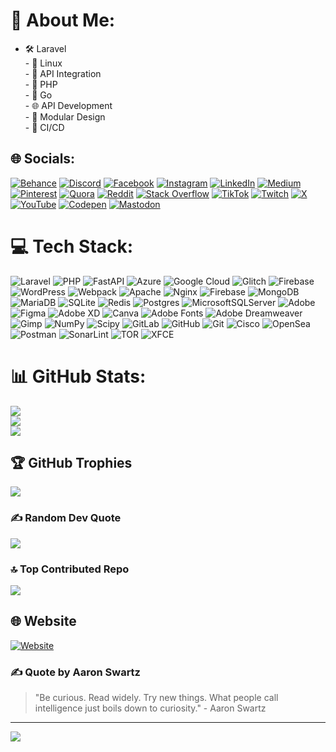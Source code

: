 # 💫 About Me:
- 🛠️ Laravel<br>- 🐧 Linux<br>- 🔗 API Integration<br>- 🐘 PHP<br>- 🐹 Go<br>- 🌐 API Development<br>- 🧩 Modular Design<br>- 🔄 CI/CD

## 🌐 Socials:
[![Behance](https://img.shields.io/badge/Behance-1769ff?logo=behance&logoColor=white)](https://behance.net/morpheusadam97) [![Discord](https://img.shields.io/badge/Discord-%237289DA.svg?logo=discord&logoColor=white)](https://discord.gg/morpheusadam97) [![Facebook](https://img.shields.io/badge/Facebook-%231877F2.svg?logo=Facebook&logoColor=white)](https://facebook.com/morpheusadam97) [![Instagram](https://img.shields.io/badge/Instagram-%23E4405F.svg?logo=Instagram&logoColor=white)](https://instagram.com/morpheusadam97) [![LinkedIn](https://img.shields.io/badge/LinkedIn-%230077B5.svg?logo=linkedin&logoColor=white)](https://linkedin.com/in/hesam-ahmadpour) [![Medium](https://img.shields.io/badge/Medium-12100E?logo=medium&logoColor=white)](https://medium.com/@morpheusadam97) [![Pinterest](https://img.shields.io/badge/Pinterest-%23E60023.svg?logo=Pinterest&logoColor=white)](https://pinterest.com/morpheusadam97) [![Quora](https://img.shields.io/badge/Quora-%23B92B27.svg?logo=Quora&logoColor=white)](https://quora.com/profile/morpheusadam97) [![Reddit](https://img.shields.io/badge/Reddit-%23FF4500.svg?logo=Reddit&logoColor=white)](https://reddit.com/user/morpheusadam97) [![Stack Overflow](https://img.shields.io/badge/-Stackoverflow-FE7A16?logo=stack-overflow&logoColor=white)](https://stackoverflow.com/users/morpheusadam97) [![TikTok](https://img.shields.io/badge/TikTok-%23000000.svg?logo=TikTok&logoColor=white)](https://tiktok.com/@morpheusadam97) [![Twitch](https://img.shields.io/badge/Twitch-%239146FF.svg?logo=Twitch&logoColor=white)](https://twitch.tv/morpheusadam97) [![X](https://img.shields.io/badge/X-black.svg?logo=X&logoColor=white)](https://x.com/morpheusadam97) [![YouTube](https://img.shields.io/badge/YouTube-%23FF0000.svg?logo=YouTube&logoColor=white)](https://youtube.com/@morpheusadam97) [![Codepen](https://img.shields.io/badge/Codepen-000000?style=for-the-badge&logo=codepen&logoColor=white)](https://codepen.io/morpheusadam97) [![Mastodon](https://img.shields.io/badge/-MASTODON-%232B90D9?style=for-the-badge&logo=mastodon&logoColor=white)](https://mastodon.social/@morpheusadam97) 

# 💻 Tech Stack:
![Laravel](https://img.shields.io/badge/laravel-%23FF2D20.svg?style=for-the-badge&logo=laravel&logoColor=white) ![PHP](https://img.shields.io/badge/php-%23777BB4.svg?style=for-the-badge&logo=php&logoColor=white) ![FastAPI](https://img.shields.io/badge/FastAPI-005571?style=for-the-badge&logo=fastapi) ![Azure](https://img.shields.io/badge/azure-%230072C6.svg?style=for-the-badge&logo=microsoftazure&logoColor=white) ![Google Cloud](https://img.shields.io/badge/GoogleCloud-%234285F4.svg?style=for-the-badge&logo=google-cloud&logoColor=white) ![Glitch](https://img.shields.io/badge/glitch-%233333FF.svg?style=for-the-badge&logo=glitch&logoColor=white) ![Firebase](https://img.shields.io/badge/firebase-%23039BE5.svg?style=for-the-badge&logo=firebase) ![WordPress](https://img.shields.io/badge/WordPress-%23117AC9.svg?style=for-the-badge&logo=WordPress&logoColor=white) ![Webpack](https://img.shields.io/badge/webpack-%238DD6F9.svg?style=for-the-badge&logo=webpack&logoColor=black) ![Apache](https://img.shields.io/badge/apache-%23D42029.svg?style=for-the-badge&logo=apache&logoColor=white) ![Nginx](https://img.shields.io/badge/nginx-%23009639.svg?style=for-the-badge&logo=nginx&logoColor=white) ![Firebase](https://img.shields.io/badge/firebase-a08021?style=for-the-badge&logo=firebase&logoColor=ffcd34) ![MongoDB](https://img.shields.io/badge/MongoDB-%234ea94b.svg?style=for-the-badge&logo=mongodb&logoColor=white) ![MariaDB](https://img.shields.io/badge/MariaDB-003545?style=for-the-badge&logo=mariadb&logoColor=white) ![SQLite](https://img.shields.io/badge/sqlite-%2307405e.svg?style=for-the-badge&logo=sqlite&logoColor=white) ![Redis](https://img.shields.io/badge/redis-%23DD0031.svg?style=for-the-badge&logo=redis&logoColor=white) ![Postgres](https://img.shields.io/badge/postgres-%23316192.svg?style=for-the-badge&logo=postgresql&logoColor=white) ![MicrosoftSQLServer](https://img.shields.io/badge/Microsoft%20SQL%20Server-CC2927?style=for-the-badge&logo=microsoft%20sql%20server&logoColor=white) ![Adobe](https://img.shields.io/badge/adobe-%23FF0000.svg?style=for-the-badge&logo=adobe&logoColor=white) ![Figma](https://img.shields.io/badge/figma-%23F24E1E.svg?style=for-the-badge&logo=figma&logoColor=white) ![Adobe XD](https://img.shields.io/badge/Adobe%20XD-470137?style=for-the-badge&logo=Adobe%20XD&logoColor=#FF61F6) ![Canva](https://img.shields.io/badge/Canva-%2300C4CC.svg?style=for-the-badge&logo=Canva&logoColor=white) ![Adobe Fonts](https://img.shields.io/badge/Adobe%20Fonts-000B1D.svg?style=for-the-badge&logo=Adobe%20Fonts&logoColor=white) ![Adobe Dreamweaver](https://img.shields.io/badge/Adobe%20Dreamweaver-FF61F6.svg?style=for-the-badge&logo=Adobe%20Dreamweaver&logoColor=white) ![Gimp](https://img.shields.io/badge/Gimp-657D8B?style=for-the-badge&logo=gimp&logoColor=FFFFFF) ![NumPy](https://img.shields.io/badge/numpy-%23013243.svg?style=for-the-badge&logo=numpy&logoColor=white) ![Scipy](https://img.shields.io/badge/SciPy-%230C55A5.svg?style=for-the-badge&logo=scipy&logoColor=%white) ![GitLab](https://img.shields.io/badge/gitlab-%23181717.svg?style=for-the-badge&logo=gitlab&logoColor=white) ![GitHub](https://img.shields.io/badge/github-%23121011.svg?style=for-the-badge&logo=github&logoColor=white) ![Git](https://img.shields.io/badge/git-%23F05033.svg?style=for-the-badge&logo=git&logoColor=white) ![Cisco](https://img.shields.io/badge/cisco-%23049fd9.svg?style=for-the-badge&logo=cisco&logoColor=black) ![OpenSea](https://img.shields.io/badge/OpenSea-%232081E2.svg?style=for-the-badge&logo=opensea&logoColor=white) ![Postman](https://img.shields.io/badge/Postman-FF6C37?style=for-the-badge&logo=postman&logoColor=white) ![SonarLint](https://img.shields.io/badge/SonarLint-CB2029?style=for-the-badge&logo=SONARLINT&logoColor=white) ![TOR](https://img.shields.io/badge/tor-%237E4798.svg?style=for-the-badge&logo=tor-project&logoColor=white) ![XFCE](https://img.shields.io/badge/XFCE-%232284F2.svg?style=for-the-badge&logo=xfce&logoColor=white)

# 📊 GitHub Stats:
![](https://github-readme-stats.vercel.app/api?username=morpheusadam&theme=merko&hide_border=false&include_all_commits=true&count_private=true)<br/>
![](https://github-readme-streak-stats.herokuapp.com/?user=morpheusadam&theme=merko&hide_border=false)<br/>
![](https://github-readme-stats.vercel.app/api/top-langs/?username=morpheusadam&theme=merko&hide_border=false&include_all_commits=true&count_private=true&layout=compact)

## 🏆 GitHub Trophies
![](https://github-profile-trophy.vercel.app/?username=morpheusadam&theme=merko&no-frame=false&no-bg=false&margin-w=4)

### ✍️ Random Dev Quote
![](https://quotes-github-readme.vercel.app/api?type=horizontal&theme=merko)

### 🔝 Top Contributed Repo
![](https://github-contributor-stats.vercel.app/api?username=morpheusadam&limit=5&theme=merko&combine_all_yearly_contributions=true)

## 🌐 Website
[![Website](https://img.shields.io/badge/Website-000000?style=for-the-badge&logo=About.me&logoColor=white)](https://sam.zeonic.me)

### ✍️ Quote by Aaron Swartz
> "Be curious. Read widely. Try new things. What people call intelligence just boils down to curiosity." - Aaron Swartz

---
[![](https://visitcount.itsvg.in/api?id=morpheusadam&icon=2&color=3)](https://visitcount.itsvg.in)

<!-- Proudly created with GPRM ( https://gprm.itsvg.in ) -->